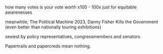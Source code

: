 how many votes is your vote worth x100 - 100x just for equitable awarenesses 

meanwhile, The Political Machine 2023, Danny Fisher Kills the Government (even better than nationally touring exhibitions) 

sexiest by policy representatives, congressmembers and senators 

Papertrails and papercreds mean nothing. 
